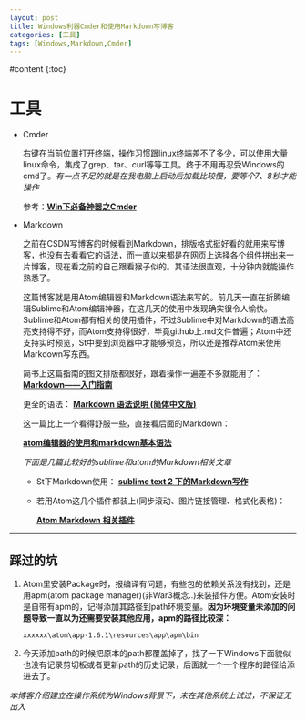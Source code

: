 ```yaml
---
layout: post
title: Windows利器Cmder和使用Markdown写博客
categories: [工具]
tags: [Windows,Markdown,Cmder]
---
```


#content
{:toc}


# 工具
* Cmder

     右键在当前位置打开终端，操作习惯跟linux终端差不了多少，可以使用大量linux命令，集成了grep、tar、curl等等工具。终于不用再忍受Windows的cmd了。*有一点不足的就是在我电脑上启动后加载比较慢，要等个7、8秒才能操作*

     参考：**[Win下必备神器之Cmder](http://www.jeffjade.com/2016/01/13/2016-01-13-windows-software-cmder/)**

* Markdown

    之前在CSDN写博客的时候看到Markdown，排版格式挺好看的就用来写博客，也没有去看看它的语法，而一直以来都是在网页上选择各个组件拼出来一片博客，现在看之前的自己跟看猴子似的。其语法很直观，十分钟内就能操作熟悉了。

    这篇博客就是用Atom编辑器和Markdown语法来写的。前几天一直在折腾编辑Sublime和Atom编辑神器，在这几天的使用中发现确实很令人愉快。Sublime和Atom都有相关的使用插件，不过Sublime中对Markdown的语法高亮支持得不好，而Atom支持得很好，毕竟github上.md文件普遍；Atom中还支持实时预览，St中要到浏览器中才能够预览，所以还是推荐Atom来使用Markdown写东西。

    简书上这篇指南的图文排版都很好，跟着操作一遍差不多就能用了：  **[Markdown——入门指南](http://www.jianshu.com/p/1e402922ee32/)**

    更全的语法：
    **[Markdown 语法说明 (简体中文版)](http://www.appinn.com/markdown/#p)**

    这一篇比上一个看得舒服一些，直接看后面的Markdown：

    **[atom编辑器的使用和markdown基本语法](http://www.jianshu.com/p/f3fd881548ad)**

    *下面是几篇比较好的sublime和atom的Markdown相关文章*

    * St下Markdown使用：
    **[sublime text 2 下的Markdown写作](http://www.jianshu.com/p/378338f10263)**

    * 若用Atom这几个插件都装上(同步滚动、图片链接管理、格式化表格)：

        **[Atom Markdown 相关插件](https://segmentfault.com/a/1190000004271747)**

***

## 踩过的坑

1. Atom里安装Package时，报编译有问题，有些包的依赖关系没有找到，还是用apm(atom package manager)(非War3概念..)来装插件方便。Atom安装时是自带有apm的，记得添加其路径到path环境变量。**因为环境变量未添加的问题导致一直以为还需要安装其他应用，apm的路径比较深：**

    `xxxxxx\atom\app-1.6.1\resources\app\apm\bin`

2. 今天添加path的时候把原本的path都覆盖掉了，找了一下Windows下面貌似也没有记录剪切板或者更新path的历史记录，后面就一个一个程序的路径给添进去了。


 *本博客介绍建立在操作系统为Windows背景下，未在其他系统上试过，不保证无出入*
